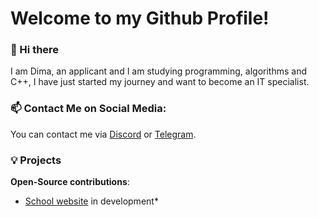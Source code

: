 # Welcome to my Github Profile!

### 👋 Hi there
I am Dima, an applicant and I am studying programming, algorithms and C++, I have just started my journey and want to become an IT specialist.

<h3>📫 Contact Me on Social Media:</h3>
You can contact me via <a href = "https://discordapp.com/users/930550931421003836/" >Discord</a> or <a href = "https://t.me/Capybaracpp" >Telegram</a>.

### 💡 Projects
**Open-Source contributions**:
- [School website](https://github.com/capybaracplusplus/Govno-React-School-website) in development*

